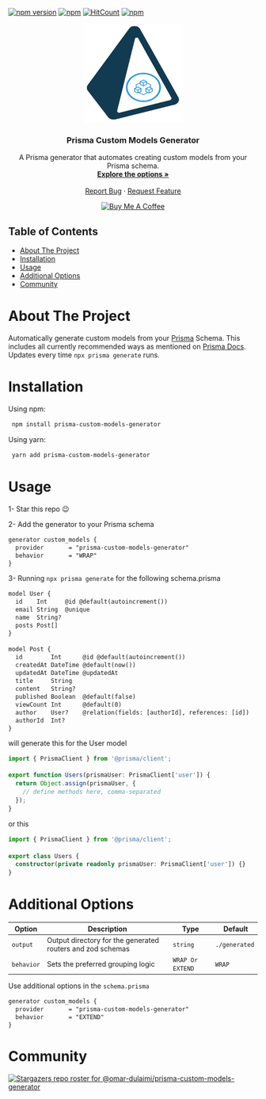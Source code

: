 [![npm version](https://badge.fury.io/js/prisma-custom-models-generator.svg)](https://badge.fury.io/js/prisma-custom-models-generator)
[![npm](https://img.shields.io/npm/dt/prisma-custom-models-generator.svg)](https://www.npmjs.com/package/prisma-custom-models-generator)
[![HitCount](https://hits.dwyl.com/omar-dulaimi/prisma-custom-models-generator.svg?style=flat)](http://hits.dwyl.com/omar-dulaimi/prisma-custom-models-generator)
[![npm](https://img.shields.io/npm/l/prisma-custom-models-generator.svg)](LICENSE)

<p align="center">
  <a href="https://github.com/omar-dulaimi/prisma-custom-models-generator">
    <img src="https://raw.githubusercontent.com/omar-dulaimi/prisma-custom-models-generator/master/logo.png" alt="Logo" width="200" height="200">
  </a>
  <h3 align="center">Prisma Custom Models Generator</h3>
  <p align="center">
    A Prisma generator that automates creating custom models from your Prisma schema.
    <br />
    <a href="https://github.com/omar-dulaimi/prisma-custom-models-generator#additional-options"><strong>Explore the options »</strong></a>
    <br />
    <br />
    <a href="https://github.com/omar-dulaimi/prisma-custom-models-generator/issues/new?template=bug_report.yml">Report Bug</a>
    ·
    <a href="https://github.com/omar-dulaimi/prisma-custom-models-generator/issues/new?template=feature_request.md">Request Feature</a>
  </p>
</p>

<p align="center">
  <a href="https://www.buymeacoffee.com/omardulaimi">
    <img src="https://cdn.buymeacoffee.com/buttons/default-black.png" alt="Buy Me A Coffee" height="41" width="174">
  </a>
</p>

## Table of Contents

- [About The Project](#about-the-project)
- [Installation](#installation)
- [Usage](#usage)
- [Additional Options](#additional-options)
- [Community](#community)

# About The Project

Automatically generate custom models from your [Prisma](https://github.com/prisma/prisma) Schema. This includes all currently recommended ways as mentioned on [Prisma Docs](https://www.prisma.io/docs/concepts/components/prisma-client/custom-models). Updates every time `npx prisma generate` runs.

# Installation

Using npm:

```bash
 npm install prisma-custom-models-generator
```

Using yarn:

```bash
 yarn add prisma-custom-models-generator
```

# Usage

1- Star this repo 😉

2- Add the generator to your Prisma schema

```prisma
generator custom_models {
  provider       = "prisma-custom-models-generator"
  behavior       = "WRAP"
}
```

3- Running `npx prisma generate` for the following schema.prisma

```prisma
model User {
  id    Int     @id @default(autoincrement())
  email String  @unique
  name  String?
  posts Post[]
}

model Post {
  id        Int      @id @default(autoincrement())
  createdAt DateTime @default(now())
  updatedAt DateTime @updatedAt
  title     String
  content   String?
  published Boolean  @default(false)
  viewCount Int      @default(0)
  author    User?    @relation(fields: [authorId], references: [id])
  authorId  Int?
}
```

will generate this for the User model

```ts
import { PrismaClient } from '@prisma/client';

export function Users(prismaUser: PrismaClient['user']) {
  return Object.assign(prismaUser, {
    // define methods here, comma-separated
  });
}
```

or this

```ts
import { PrismaClient } from '@prisma/client';

export class Users {
  constructor(private readonly prismaUser: PrismaClient['user']) {}
}
```

# Additional Options

| Option     |  Description                                               | Type             |  Default      |
| ---------- | ---------------------------------------------------------- | ---------------- | ------------- |
| `output`   | Output directory for the generated routers and zod schemas | `string`         | `./generated` |
| `behavior` | Sets the preferred grouping logic                          | `WRAP Or EXTEND` | `WRAP`        |

Use additional options in the `schema.prisma`

```prisma
generator custom_models {
  provider       = "prisma-custom-models-generator"
  behavior       = "EXTEND"
}
```

# Community

[![Stargazers repo roster for @omar-dulaimi/prisma-custom-models-generator](https://reporoster.com/stars/omar-dulaimi/prisma-custom-models-generator)](https://github.com/omar-dulaimi/prisma-custom-models-generator/stargazers)
